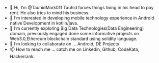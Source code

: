 - 👋 Hi, I’m @TauhidMark011 Tauhid forces things living in his head to pay rent. He also tries to mind his business.
- 👀 I’m interested in developing mobile technology experience in Android native Development in kotlin/java.  
- 🌱 I’m currently exploring Big Data Technologies(Data Engineering) domain, previously engaged done some informative projects on Web3.0,Ethereum blockchain standard using solidity language.
- 💞️ I’m looking to collaborate on ... Android, DE Projects
- 📫 How to reach me ... catch me on Linkedin, Github, CodeKata, Hackerrank.
<!---
TauhidMark011/TauhidMark011 is a ✨ special ✨ repository because its `README.md` (this file) appears on your GitHub profile.
You can click the Preview link to take a look at your changes.
--->
